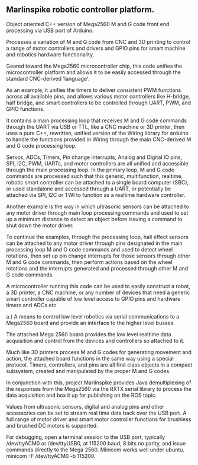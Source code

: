 <H2>  Marlinspike robotic controller platform. </H2>
Object oriented C++ version of Mega2560 M and G code front end processing via USB port of Arduino.
 
 Processes a variation of M and G code from CNC and 3D printing to control a range of motor controllers and drivers
 and GPIO pins for smart machine and robotics hardware functionality.
 
 Geared toward the Mega2560 microcontroller chip, this code unifies the microcontroller platform and allows it to be easily accessed through
 the standard CNC-derived 'language'. 
 
 As an example, it unifies the timers to deliver consistent PWM functions across all available pins, and allows
 various motor controllers like H-bridge, half bridge, and smart controllers to be controlled through UART, PWM, and GPIO functions.
 
 It contains a main processing loop that receives M and G code commands through the UART via USB or TTL, like a CNC machine or 3D printer,
 then uses a pure C++, rewritten, unified version of the Wiring library for arduino to handle the functions provided in Wiring through the 
 main CNC-derived M and G code processing loop.
 
 Servos, ADCs, Timers, Pin change interrupts, Analog and Digital IO pins, SPI, I2C, PWM, UARTs, and motor controllers are all unified and
 accessible through the main processing loop. In the primary loop, M and G code commands are processed such that this generic, multifunction, 
 realtime, robotic smart controller can be attached to a single board computer (SBC), or used standalone and accessed through a UART, 
 or potentially be attached via SPI, I2C or TWI to function as a realtime hardware controller.
 
 Another example is the way in which ultrasonic sensors can be attached to any motor driver through main loop processing commands and used to
 set up a minimum distance to detect an object before issuing a command to shut down the motor driver.
 
 To continue the examples, through the processing loop, hall effect sensors can be attached to any motor driver through pins designated in the main
 processing loop M and G code commands and used to detect wheel rotations, then set up pin change interrupts for those sensors through other
 M and G code commands, then perform actions based on the wheel rotations and the interrupts generated and processed through other M and G code commands.
 
 A microcontroller running this code can be used to easily construct a robot, a 3D printer, a CNC machine, or any number of devices that need 
 a generic smart controller capable of low level access to GPIO pins and hardware timers and ADCs etc.
 
a.) A means to control low level robotics via serial communications to a Mega2560 board and provide an interface to the higher level busses.

The attached Mega 2560 board provides the low level realtime data acquisition and control from the devices
and controllers so attached to it.

Much like 3D printers process M and G codes for generating movement and action, the attached board functions in the same way using a special protocol.
Timers, controllers, and pins are all first class objects in a compact subsystem, created and manipulated by the proper M and G codes.

In conjunction with this, project Marlinspike provides Java demultiplexing of the responses from the Mega2560 via the RXTX 
serial library to process the data acquisition and box it up for publishing on the ROS topic.

Values from ultrasonic sensors, digital and analog pins and other accessories can be set to stream real time data back over the USB port.
A full range of motor driver and smart motor controller functions for brushless and brushed DC motors is supported.

For debugging, open a terminal session to the USB port, typically /dev/ttyACM0 or /dev/ttyUSB0, at 115200 baud, 8 bits
no parity, and issue commands directly to the Mega 2560. Minicom works well under ubuntu. minicom -F /dev/ttyACM0 -b 115200.
